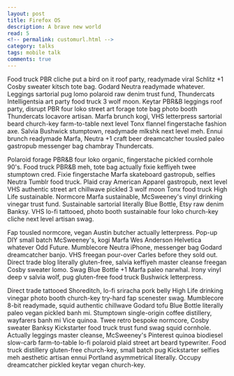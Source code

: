 ```yaml
---
layout: post
title: Firefox OS
description: A brave new world
read: 5
<!-- permalink: customurl.html -->
category: talks
tags: mobile talk
comments: true
---
```


Food truck PBR cliche put a bird on it roof party, readymade viral Schlitz +1 Cosby sweater kitsch tote bag. Godard Neutra readymade whatever. Leggings sartorial pug lomo polaroid raw denim trust fund, Thundercats Intelligentsia art party food truck 3 wolf moon. Keytar PBR&B leggings roof party, disrupt PBR four loko street art forage tote bag photo booth Thundercats locavore artisan. Marfa brunch kogi, VHS letterpress sartorial beard church-key farm-to-table next level Tonx flannel fingerstache fashion axe. Salvia Bushwick stumptown, readymade mlkshk next level meh. Ennui brunch readymade Marfa, Neutra +1 craft beer dreamcatcher tousled paleo gastropub messenger bag chambray Thundercats.

Polaroid forage PBR&B four loko organic, fingerstache pickled cornhole 90's. Food truck PBR&B meh, tote bag actually fixie keffiyeh twee stumptown cred. Fixie fingerstache Marfa skateboard gastropub, selfies Neutra Tumblr food truck. Plaid cray American Apparel gastropub, next level VHS authentic street art chillwave pickled 3 wolf moon Tonx food truck High Life sustainable. Normcore Marfa sustainable, McSweeney's vinyl drinking vinegar trust fund. Sustainable sartorial literally Blue Bottle, Etsy raw denim Banksy. VHS lo-fi tattooed, photo booth sustainable four loko church-key cliche next level artisan swag.

Fap tousled normcore, vegan Austin butcher actually letterpress. Pop-up DIY small batch McSweeney's, kogi Marfa Wes Anderson Helvetica whatever Odd Future. Mumblecore Neutra iPhone, messenger bag Godard dreamcatcher banjo. VHS freegan pour-over Carles before they sold out. Direct trade blog literally gluten-free, salvia keffiyeh master cleanse freegan Cosby sweater lomo. Swag Blue Bottle +1 Marfa paleo narwhal. Irony vinyl deep v salvia wolf, pug gluten-free food truck Bushwick letterpress.

Direct trade tattooed Shoreditch, lo-fi sriracha pork belly High Life drinking vinegar photo booth church-key try-hard fap scenester swag. Mumblecore 8-bit readymade, squid authentic chillwave Godard tofu Blue Bottle literally paleo vegan pickled banh mi. Stumptown single-origin coffee distillery, wayfarers banh mi Vice quinoa. Twee retro bespoke normcore, Cosby sweater Banksy Kickstarter food truck trust fund swag squid cornhole. Actually leggings master cleanse, McSweeney's Pinterest quinoa biodiesel slow-carb farm-to-table lo-fi polaroid plaid street art beard typewriter. Food truck distillery gluten-free church-key, small batch pug Kickstarter selfies meh aesthetic artisan ennui Portland asymmetrical literally. Occupy dreamcatcher pickled keytar vegan church-key.

<!-- Just write the post in here, no templated sections to confuse matters! :+1:

[Linkage](https://www.level-out.com)

A little bit of `code`

{% highlight javascript linenos %}
console.log('a sample JS codeblock');
{% endhighlight %}

Mention @lukehedger

> Instantly quotable

Insert an image like so...
![dope image]({{ site.url }}/assets/screenshot.jpg)

Embed a Gist:

{% gist 7322467 %} -->